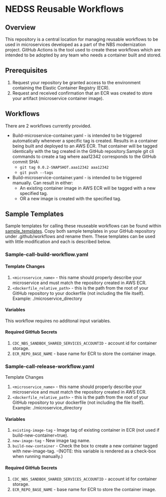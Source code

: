 # NEDSS Reusable Workflows
## Overview
This repository is a central location for managing reusable workflows to be used in microservices developed as a part of the NBS modernization project. GitHub Actions is the tool used to create these workflows which are intended to be adopted by any team who needs a container built and stored.

## Prerequisites
1. Request your repository be granted access to the environment containing the Elastic Container Registry (ECR).
2. Request and received confirmation that an ECR was created to store your artifact (microservice container image).

## Workflows
There are 2 workflows currently provided.
- Build-microservice-container.yaml - is intended to be triggered automatically whenever a specific tag is created. Results in a container being built and deployed to an AWS ECR. That container will be tagged identically with the tag created in the GitHub repository.Sample git cli commands to create a tag where aaa12342 corresponds to the GitHub commit SHA:
  - `git tag 0.0.2-SNAPSHOT.aaa12342 aaa12342`
  - `git push --tags`
- Build-microservice-container.yaml - is intended to be triggered manually. Can result in either:
  - An existing container image in AWS ECR will be tagged with a new specified tag.
  - OR a new image is created with the specified tag.

## Sample Templates
Sample templates for calling these reuseable workflows can be found within [sample_templates](./sample_templates/). Copy both sample templates in your GitHub repository under .github/workflows and rename them. These templates can be used with little modification and each is described below.

### Sample-call-build-workflow.yaml
#### Template Changes
1. `<microservice_name>` - this name should properly describe your microservice and must match the repository created in AWS ECR.
2. `<dockerfile_relative_path>` - this is the path from the root of your GitHub repository to your dockerfile (not including the file itself). Example: ./microservice_directory

#### Variables
This workflow requires no additonal input variables.

#### Required GitHub Secrets
1. `CDC_NBS_SANDBOX_SHARED_SERVICES_ACCOUNTID` - account id for container storage.
2. `ECR_REPO_BASE_NAME` - base name for ECR to store the container image.

### Sample-call-release-workflow.yaml
Template Changes
1. `<microservice_name>` - this name should properly describe your microservice and must match the repository created in AWS ECR.
2. `<dockerfile_relative_path>` - this is the path from the root of your GitHub repository to your dockerfile (not including the file itself). Example: ./microservice_directory

#### Variables
1. `existing-image-tag` - Image tag of existing container in ECR (not used if build-new-container=true).
2. `new-image-tag` - New image tag name.
3. `build-new-container` - Check the box to create a new container tagged with new-image-tag. 
   -(NOTE: this variable is rendered as a check-box when running manually.)

#### Required GitHub Secrets
1. `CDC_NBS_SANDBOX_SHARED_SERVICES_ACCOUNTID` - account id for container storage.
2. `ECR_REPO_BASE_NAME` - base name for ECR to store the container image.
